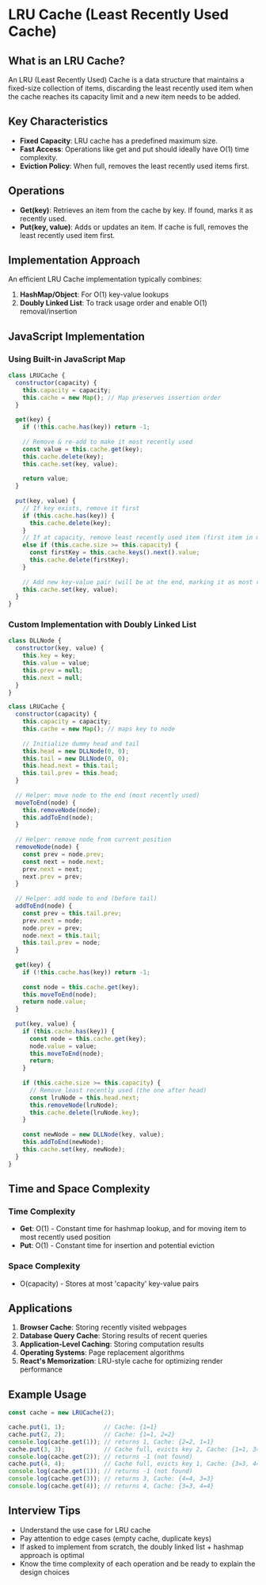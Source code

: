 # LRU Cache (Least Recently Used Cache)

## What is an LRU Cache?

An LRU (Least Recently Used) Cache is a data structure that maintains a fixed-size collection of items, discarding the least recently used item when the cache reaches its capacity limit and a new item needs to be added.

## Key Characteristics

- **Fixed Capacity**: LRU cache has a predefined maximum size.
- **Fast Access**: Operations like get and put should ideally have O(1) time complexity.
- **Eviction Policy**: When full, removes the least recently used items first.

## Operations

- **Get(key)**: Retrieves an item from the cache by key. If found, marks it as recently used.
- **Put(key, value)**: Adds or updates an item. If cache is full, removes the least recently used item first.

## Implementation Approach

An efficient LRU Cache implementation typically combines:

1. **HashMap/Object**: For O(1) key-value lookups
2. **Doubly Linked List**: To track usage order and enable O(1) removal/insertion

## JavaScript Implementation

### Using Built-in JavaScript Map

```javascript
class LRUCache {
  constructor(capacity) {
    this.capacity = capacity;
    this.cache = new Map(); // Map preserves insertion order
  }
  
  get(key) {
    if (!this.cache.has(key)) return -1;
    
    // Remove & re-add to make it most recently used
    const value = this.cache.get(key);
    this.cache.delete(key);
    this.cache.set(key, value);
    
    return value;
  }
  
  put(key, value) {
    // If key exists, remove it first
    if (this.cache.has(key)) {
      this.cache.delete(key);
    } 
    // If at capacity, remove least recently used item (first item in map)
    else if (this.cache.size >= this.capacity) {
      const firstKey = this.cache.keys().next().value;
      this.cache.delete(firstKey);
    }
    
    // Add new key-value pair (will be at the end, marking it as most recently used)
    this.cache.set(key, value);
  }
}
```

### Custom Implementation with Doubly Linked List

```javascript
class DLLNode {
  constructor(key, value) {
    this.key = key;
    this.value = value;
    this.prev = null;
    this.next = null;
  }
}

class LRUCache {
  constructor(capacity) {
    this.capacity = capacity;
    this.cache = new Map(); // maps key to node
    
    // Initialize dummy head and tail
    this.head = new DLLNode(0, 0);
    this.tail = new DLLNode(0, 0);
    this.head.next = this.tail;
    this.tail.prev = this.head;
  }
  
  // Helper: move node to the end (most recently used)
  moveToEnd(node) {
    this.removeNode(node);
    this.addToEnd(node);
  }
  
  // Helper: remove node from current position
  removeNode(node) {
    const prev = node.prev;
    const next = node.next;
    prev.next = next;
    next.prev = prev;
  }
  
  // Helper: add node to end (before tail)
  addToEnd(node) {
    const prev = this.tail.prev;
    prev.next = node;
    node.prev = prev;
    node.next = this.tail;
    this.tail.prev = node;
  }
  
  get(key) {
    if (!this.cache.has(key)) return -1;
    
    const node = this.cache.get(key);
    this.moveToEnd(node);
    return node.value;
  }
  
  put(key, value) {
    if (this.cache.has(key)) {
      const node = this.cache.get(key);
      node.value = value;
      this.moveToEnd(node);
      return;
    }
    
    if (this.cache.size >= this.capacity) {
      // Remove least recently used (the one after head)
      const lruNode = this.head.next;
      this.removeNode(lruNode);
      this.cache.delete(lruNode.key);
    }
    
    const newNode = new DLLNode(key, value);
    this.addToEnd(newNode);
    this.cache.set(key, newNode);
  }
}
```

## Time and Space Complexity

### Time Complexity

- **Get**: O(1) - Constant time for hashmap lookup, and for moving item to most recently used position
- **Put**: O(1) - Constant time for insertion and potential eviction

### Space Complexity

- O(capacity) - Stores at most 'capacity' key-value pairs

## Applications

1. **Browser Cache**: Storing recently visited webpages
2. **Database Query Cache**: Storing results of recent queries
3. **Application-Level Caching**: Storing computation results
4. **Operating Systems**: Page replacement algorithms
5. **React's Memorization**: LRU-style cache for optimizing render performance

## Example Usage

```javascript
const cache = new LRUCache(2);

cache.put(1, 1);           // Cache: {1=1}
cache.put(2, 2);           // Cache: {1=1, 2=2}
console.log(cache.get(1)); // returns 1, Cache: {2=2, 1=1}
cache.put(3, 3);           // Cache full, evicts key 2, Cache: {1=1, 3=3}
console.log(cache.get(2)); // returns -1 (not found)
cache.put(4, 4);           // Cache full, evicts key 1, Cache: {3=3, 4=4}
console.log(cache.get(1)); // returns -1 (not found)
console.log(cache.get(3)); // returns 3, Cache: {4=4, 3=3}
console.log(cache.get(4)); // returns 4, Cache: {3=3, 4=4}
```

## Interview Tips

- Understand the use case for LRU cache
- Pay attention to edge cases (empty cache, duplicate keys)  
- If asked to implement from scratch, the doubly linked list + hashmap approach is optimal
- Know the time complexity of each operation and be ready to explain the design choices

